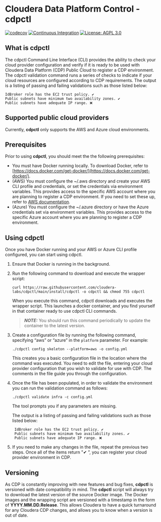 

# Cloudera Data Platform Control - **cdpctl**


[![codecov](https://codecov.io/gh/cloudera-labs/cdpctl/branch/dev/graph/badge.svg?token=OXJGNI1P1C)](https://codecov.io/gh/cloudera-labs/cdpctl)
[![Continuous Integration](https://github.com/cloudera-labs/cdpctl/actions/workflows/ci.yml/badge.svg?branch=dev)](https://github.com/cloudera-labs/cdpctl/actions/workflows/ci.yml)
[![License: AGPL 3.0](https://img.shields.io/badge/license-AGPL%203.0-green)](https://www.gnu.org/licenses/agpl-3.0.txt)

## What is cdpctl

The cdpctl Command Line Interface (CLI) provides the ability to check your cloud provider configuration and verify if it is ready to be used with Cloudera Data Platform (CDP) Public Cloud to register a CDP environment. The cdpctl validation command runs a series of checks to indicate if your cloud resources are configured according to CDP requirements. The output is a listing of passing and failing validations such as those listed below:

    IdBroker role has the EC2 trust policy. ✔
    Public subnets have minimum two availability zones. ✔
    Public subnets have adequate IP range. ❌

## Supported public cloud providers
Currently, **cdpctl** only supports the AWS and Azure cloud environments.

## Prerequisites

Prior to using **cdpctl**, you should meet the the following prerequisites:
* You must have Docker running locally. To download Docker, refer to [https://docs.docker.com/get-docker/](https://docs.docker.com/get-docker/).
* (AWS) You must configure the ~/.aws directory and create your AWS CLI profile and credentials, or set the credentials via environment variables. This provides access to the specific AWS account where you are planning to register a CDP environment. If you need to set these up, refer to [AWS documentation](https://docs.aws.amazon.com/cli/latest/userguide/cli-configure-files.html).
* (Azure) You must configure the ~/.azure directory or have the Azure credentials set via environment variables. This provides access to the specific Azure account where you are planning to register a CDP environment.

## Using cdpctl

Once you have Docker running and your AWS or Azure CLI profile configured, you can start using cdpctl.

1. Ensure that Docker is running in the background.

2. Run the following command to download and execute the wrapper script:

    `curl https://raw.githubusercontent.com/cloudera-labs/cdpctl/main/install/cdpctl -o cdpctl && chmod 755 cdpctl`

    When you execute this command, cdpctl downloads and executes the wrapper script. This launches a docker container, and you find yourself in that container ready to use cdpctl CLI commands.

    > **_NOTE:_** You should run this command periodically to update the container to the latest version.

3. Create a configuration file by running the following command, specifying “aws” or “azure” in the `platform` parameter. For example:

    `./cdpctl config skeleton --platform=aws -o config.yml`

    This creates you a basic configuration file in the location where the command was executed. You need to edit the file, entering your cloud provider configuration that you wish to validate for use with CDP. The comments in the file guide you through the configuration.

4. Once the file has been populated, in order to validate the environment you can run the validation command as follows:

    `./cdpctl validate infra -c config.yml`

    The tool prompts you if any parameters are missing.

    The output is a listing of passing and failing validations such as those listed below:

        IdBroker role has the EC2 trust policy. ✔
        Public subnets have minimum two availability zones. ✔
        Public subnets have adequate IP range. ❌

5. If you need to make any changes in the file, repeat the previous two steps. Once all of the items return "✔  ”, you can register your cloud provider environment in CDP.


## Versioning

As CDP is constantly improving with new features and bug fixes, **cdpctl** is versioned with date compatibility in mind. The **cdpctl** script will always try to download the latest version of the source Docker image. The Docker images and the wrapping script are versioned with a timestamp in the form of **YYYY.MM.DD.Release**. This allows Cloudera to have a quick turnaround for any Cloudera CDP changes, and allows you to know when a version is out of date.
